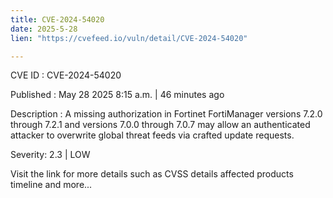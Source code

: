 ```yaml
---
title: CVE-2024-54020
date: 2025-5-28
lien: "https://cvefeed.io/vuln/detail/CVE-2024-54020"

---
```


CVE ID : CVE-2024-54020

Published :  May 28
2025
8:15 a.m. | 46 minutes ago

Description : A missing authorization in Fortinet FortiManager versions 7.2.0 through 7.2.1
and versions 7.0.0 through 7.0.7 may allow an authenticated attacker to overwrite global threat feeds via crafted update requests.

Severity: 2.3 | LOW

Visit the link for more details
such as CVSS details
affected products
timeline
and more...
